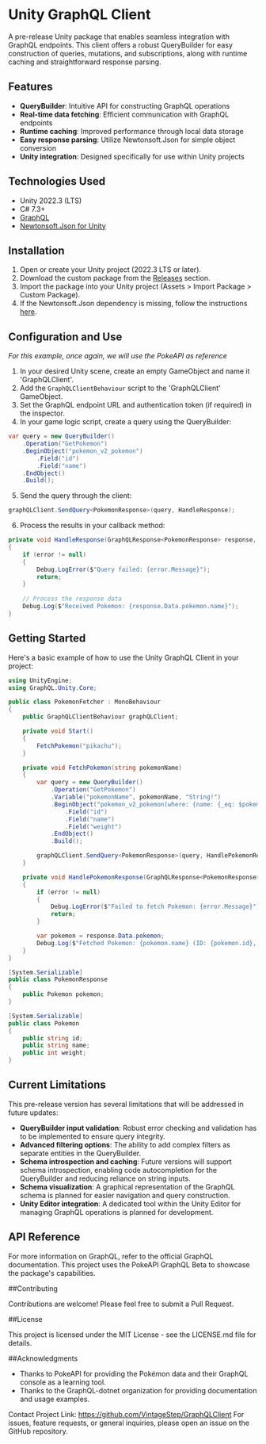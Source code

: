 # Unity GraphQL Client

A pre-release Unity package that enables seamless integration with GraphQL endpoints. This client offers a robust QueryBuilder for easy construction of queries, mutations, and subscriptions, along with runtime caching and straightforward response parsing.

## Features

- **QueryBuilder**: Intuitive API for constructing GraphQL operations
- **Real-time data fetching**: Efficient communication with GraphQL endpoints
- **Runtime caching**: Improved performance through local data storage
- **Easy response parsing**: Utilize Newtonsoft.Json for simple object conversion
- **Unity integration**: Designed specifically for use within Unity projects

## Technologies Used

- Unity 2022.3 (LTS)
- C# 7.3+
- [GraphQL](https://graphql.org/)
- [Newtonsoft.Json for Unity](https://github.com/jilleJr/Newtonsoft.Json-for-Unity)

## Installation

1. Open or create your Unity project (2022.3 LTS or later).
2. Download the custom package from the [Releases](https://github.com/YourUsername/UnityGraphQLClient/releases) section.
3. Import the package into your Unity project (Assets > Import Package > Custom Package).
4. If the Newtonsoft.Json dependency is missing, follow the instructions [here](https://github.com/jilleJr/Newtonsoft.Json-for-Unity/wiki/Install-official-via-UPM).

## Configuration and Use

*For this example, once again, we will use the PokeAPI as reference*

1. In your desired Unity scene, create an empty GameObject and name it 'GraphQLClient'.
2. Add the `GraphQLClientBehaviour` script to the 'GraphQLClient' GameObject.
3. Set the GraphQL endpoint URL and authentication token (if required) in the inspector.
4. In your game logic script, create a query using the QueryBuilder:

```csharp
var query = new QueryBuilder()
    .Operation("GetPokemon")
    .BeginObject("pokemon_v2_pokemon")
        .Field("id")
        .Field("name")
    .EndObject()
    .Build();
```

5. Send the query through the client:

```csharp
graphQLClient.SendQuery<PokemonResponse>(query, HandleResponse);
```

6. Process the results in your callback method:

```csharp
private void HandleResponse(GraphQLResponse<PokemonResponse> response, Exception error)
{
    if (error != null)
    {
        Debug.LogError($"Query failed: {error.Message}");
        return;
    }
    
    // Process the response data
    Debug.Log($"Received Pokemon: {response.Data.pokemon.name}");
}
```

## Getting Started

Here's a basic example of how to use the Unity GraphQL Client in your project:

```csharp
using UnityEngine;
using GraphQL.Unity.Core;

public class PokemonFetcher : MonoBehaviour
{
    public GraphQLClientBehaviour graphQLClient;

    private void Start()
    {
        FetchPokemon("pikachu");
    }

    private void FetchPokemon(string pokemonName)
    {
        var query = new QueryBuilder()
            .Operation("GetPokemon")
            .Variable("pokemonName", pokemonName, "String!")
            .BeginObject("pokemon_v2_pokemon(where: {name: {_eq: $pokemonName}})")
                .Field("id")
                .Field("name")
                .Field("weight")
            .EndObject()
            .Build();

        graphQLClient.SendQuery<PokemonResponse>(query, HandlePokemonResponse);
    }

    private void HandlePokemonResponse(GraphQLResponse<PokemonResponse> response, Exception error)
    {
        if (error != null)
        {
            Debug.LogError($"Failed to fetch Pokemon: {error.Message}");
            return;
        }

        var pokemon = response.Data.pokemon;
        Debug.Log($"Fetched Pokemon: {pokemon.name} (ID: {pokemon.id}, Weight: {pokemon.weight})");
    }
}

[System.Serializable]
public class PokemonResponse
{
    public Pokemon pokemon;
}

[System.Serializable]
public class Pokemon
{
    public string id;
    public string name;
    public int weight;
}
```

## Current Limitations

This pre-release version has several limitations that will be addressed in future updates:

- **QueryBuilder input validation**: Robust error checking and validation has to be implemented to ensure query integrity.
- **Advanced filtering options**: The ability to add complex filters as separate entities in the QueryBuilder.
- **Schema introspection and caching**: Future versions will support schema introspection, enabling code autocompletion for the QueryBuilder and reducing reliance on string inputs.
- **Schema visualization**: A graphical representation of the GraphQL schema is planned for easier navigation and query construction.
- **Unity Editor integration**: A dedicated tool within the Unity Editor for managing GraphQL operations is planned for development.

## API Reference

For more information on GraphQL, refer to the official GraphQL documentation.
This project uses the PokeAPI GraphQL Beta to showcase the package's capabilities.

##Contributing

Contributions are welcome! Please feel free to submit a Pull Request.

##License

This project is licensed under the MIT License - see the LICENSE.md file for details.


##Acknowledgments

- Thanks to PokeAPI for providing the Pokémon data and their GraphQL console as a learning tool.
- Thanks to the GraphQL-dotnet organization for providing documentation and usage examples.

Contact
Project Link: https://github.com/VintageStep/GraphQLClient
For issues, feature requests, or general inquiries, please open an issue on the GitHub repository.

